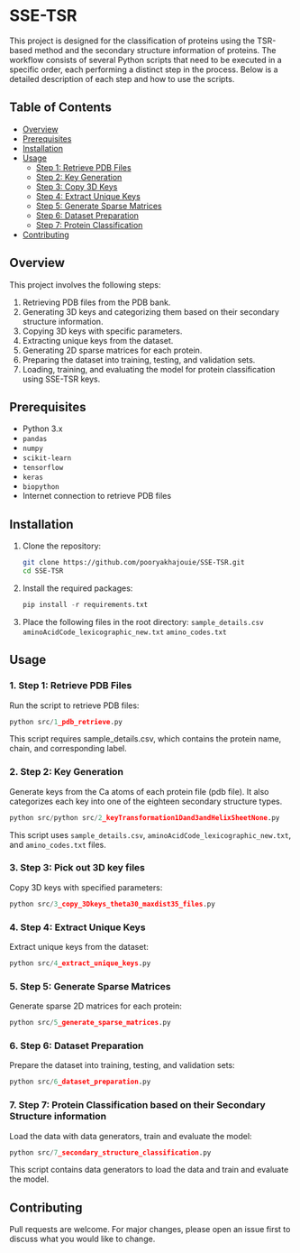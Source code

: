 # SSE-TSR

This project is designed for the classification of proteins using the TSR-based method and the secondary structure information of proteins. The workflow consists of several Python scripts that need to be executed in a specific order, each performing a distinct step in the process. Below is a detailed description of each step and how to use the scripts.

## Table of Contents

- [Overview](#overview)
- [Prerequisites](#prerequisites)
- [Installation](#installation)
- [Usage](#usage)
  - [Step 1: Retrieve PDB Files](#step-1-retrieve-pdb-files)
  - [Step 2: Key Generation](#step-2-key-transformation)
  - [Step 3: Copy 3D Keys](#step-3-copy-3d-keys)
  - [Step 4: Extract Unique Keys](#step-4-extract-unique-keys)
  - [Step 5: Generate Sparse Matrices](#step-5-generate-sparse-matrices)
  - [Step 6: Dataset Preparation](#step-6-dataset-preparation)
  - [Step 7: Protein Classification](#step-7-secondary-structure-classification)
- [Contributing](#contributing)

## Overview

This project involves the following steps:

1. Retrieving PDB files from the PDB bank.
2. Generating 3D keys and categorizing them based on their secondary structure information.
3. Copying 3D keys with specific parameters.
4. Extracting unique keys from the dataset.
5. Generating 2D sparse matrices for each protein.
6. Preparing the dataset into training, testing, and validation sets.
7. Loading, training, and evaluating the model for protein classification using SSE-TSR keys.

## Prerequisites

- Python 3.x
- `pandas`
- `numpy`
- `scikit-learn`
- `tensorflow`
- `keras`
- `biopython`
- Internet connection to retrieve PDB files

## Installation

1. Clone the repository:
   ```bash
   git clone https://github.com/pooryakhajouie/SSE-TSR.git
   cd SSE-TSR
2. Install the required packages:
   ```python
   pip install -r requirements.txt
3. Place the following files in the root directory:
    `sample_details.csv`
    `aminoAcidCode_lexicographic_new.txt`
    `amino_codes.txt`

## Usage

### 1. Step 1: Retrieve PDB Files
   Run the script to retrieve PDB files:
   ```python
   python src/1_pdb_retrieve.py
   ```
   This script requires sample_details.csv, which contains the protein name, chain, and corresponding label.

### 2. Step 2: Key Generation
   Generate keys from the Ca atoms of each protein file (pdb file). It also categorizes each key into one of the eighteen secondary structure types.
   ```python
   python src/python src/2_keyTransformation1Dand3andHelixSheetNone.py
   ```
   This script uses `sample_details.csv`, `aminoAcidCode_lexicographic_new.txt`, and `amino_codes.txt` files.

### 3. Step 3: Pick out 3D key files
   Copy 3D keys with specified parameters:
   ```python
   python src/3_copy_3Dkeys_theta30_maxdist35_files.py
   ```
    
### 4. Step 4: Extract Unique Keys
   Extract unique keys from the dataset:
   ```python
   python src/4_extract_unique_keys.py
   ```
   
### 5. Step 5: Generate Sparse Matrices
   Generate sparse 2D matrices for each protein:
   ```python
   python src/5_generate_sparse_matrices.py
   ```

### 6. Step 6: Dataset Preparation
   Prepare the dataset into training, testing, and validation sets:
   ```python
   python src/6_dataset_preparation.py
   ```

### 7. Step 7: Protein Classification based on their Secondary Structure information
   Load the data with data generators, train and evaluate the model:
   ```python
   python src/7_secondary_structure_classification.py
   ```
This script contains data generators to load the data and train and evaluate the model.

## Contributing

Pull requests are welcome. For major changes, please open an issue first to discuss what you would like to change.


